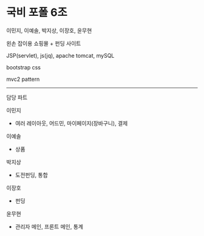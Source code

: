 # 국비 포폴 6조

이민지, 이예솔, 박지상, 이장호, 윤무현

왼손 잡이용 쇼핑몰 + 펀딩 사이트

JSP(servlet), js(jq), apache tomcat, mySQL

bootstrap css

mvc2 pattern


------------------------------------------

담당 파트

이민지
- 여러 레이아웃, 어드민, 마이페이지(장바구니), 결제

이예솔
- 상품

박지상
- 도전펀딩, 통합

이장호
- 펀딩

윤무현
- 관리자 메인, 프론트 메인, 통계
